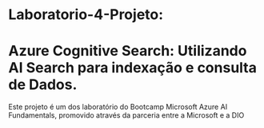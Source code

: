 # Laboratorio-4-Projeto:

# Azure Cognitive Search: Utilizando AI Search para indexação e consulta de Dados.

Este projeto é um dos laboratório do Bootcamp Microsoft Azure AI Fundamentals, promovido através da parceria entre a Microsoft e a DIO
